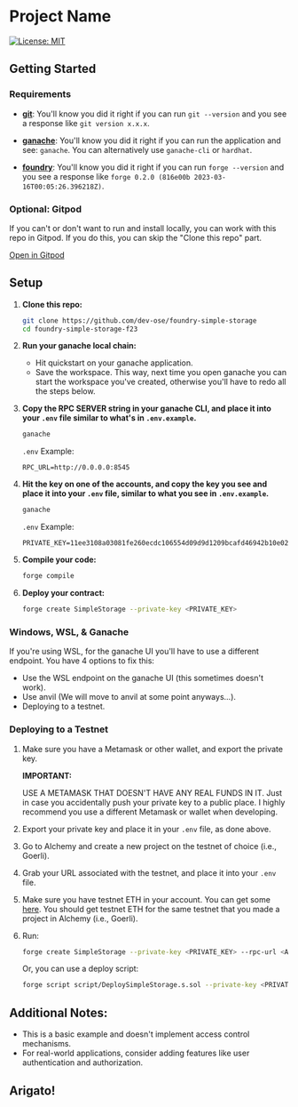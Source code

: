 # Project Name

[![License: MIT](https://img.shields.io/badge/License-MIT-yellow.svg)](https://opensource.org/licenses/MIT)

## Getting Started

### Requirements

- **[git](https://git-scm.com/downloads)**: You'll know you did it right if you can run `git --version` and you see a response like `git version x.x.x`.

- **[ganache](https://archive.trufflesuite.com/ganache/)**: You'll know you did it right if you can run the application and see: `ganache`. You can alternatively use `ganache-cli` or `hardhat`.

- **[foundry](https://book.getfoundry.sh/getting-started/installation)**: You'll know you did it right if you can run `forge --version` and you see a response like `forge 0.2.0 (816e00b 2023-03-16T00:05:26.396218Z)`.


### Optional: Gitpod

If you can't or don't want to run and install locally, you can work with this repo in Gitpod. If you do this, you can skip the "Clone this repo" part.

[Open in Gitpod](link_to_gitpod)

## Setup

1. **Clone this repo:**

    ```bash
    git clone https://github.com/dev-ose/foundry-simple-storage
    cd foundry-simple-storage-f23
    ```

2. **Run your ganache local chain:**

   - Hit quickstart on your ganache application.
   - Save the workspace. This way, next time you open ganache you can start the workspace you've created, otherwise you'll have to redo all the steps below.

3. **Copy the RPC SERVER string in your ganache CLI, and place it into your `.env` file similar to what's in `.env.example`.**

    ```bash
    ganache
    ```

    `.env` Example:

    ```plaintext
    RPC_URL=http://0.0.0.0:8545
    ```

4. **Hit the key on one of the accounts, and copy the key you see and place it into your `.env` file, similar to what you see in `.env.example`.**

    ```bash
    ganache
    ```

    `.env` Example:

    ```plaintext
    PRIVATE_KEY=11ee3108a03081fe260ecdc106554d09d9d1209bcafd46942b10e02943effc4a
    ```

5. **Compile your code:**

    ```bash
    forge compile
    ```

6. **Deploy your contract:**

    ```bash
    forge create SimpleStorage --private-key <PRIVATE_KEY>
    ```

### Windows, WSL, & Ganache

If you're using WSL, for the ganache UI you'll have to use a different endpoint. You have 4 options to fix this:

- Use the WSL endpoint on the ganache UI (this sometimes doesn't work).
- Use anvil (We will move to anvil at some point anyways...).
- Deploying to a testnet.

### Deploying to a Testnet

1. Make sure you have a Metamask or other wallet, and export the private key.

   **IMPORTANT:**

   USE A METAMASK THAT DOESN'T HAVE ANY REAL FUNDS IN IT. Just in case you accidentally push your private key to a public place. I highly recommend you use a different Metamask or wallet when developing.

2. Export your private key and place it in your `.env` file, as done above.

3. Go to Alchemy and create a new project on the testnet of choice (i.e., Goerli).

4. Grab your URL associated with the testnet, and place it into your `.env` file.

5. Make sure you have testnet ETH in your account. You can get some [here](link_to_get_testnet_ETH). You should get testnet ETH for the same testnet that you made a project in Alchemy (i.e., Goerli).

6. Run:

    ```bash
    forge create SimpleStorage --private-key <PRIVATE_KEY> --rpc-url <ALCHEMY_URL>
    ```

    Or, you can use a deploy script:

    ```bash
    forge script script/DeploySimpleStorage.s.sol --private-key <PRIVATE_KEY> --rpc-url <ALCHEMY_URL>
    ```

## Additional Notes:
- This is a basic example and doesn't implement access control mechanisms.
- For real-world applications, consider adding features like user authentication and authorization.

## Arigato!